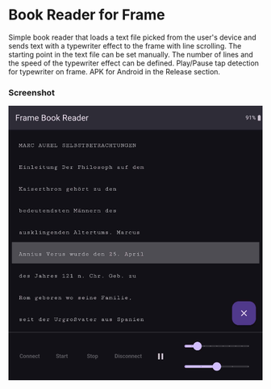 # Book Reader for Frame


Simple book reader that loads a text file picked from the user's device and sends text with a typewriter effect to the frame with line scrolling. 
The starting point in the text file can be set manually. The number of lines and the speed of the typewriter effect can be defined. 
Play/Pause tap detection for typewriter on frame. APK for Android in the Release section.





### Screenshot
![Architecture](docs/image0.jpg)
